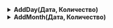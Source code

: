 <details><summary><b>AddDay(Дата, Количество)</b></summary><br><ul><li>Дата - аргумент типа Дата/Время<br><li>Количество - аргумент целого типа.</ul><br>Функция возвращает значение аргумента Дата, увеличенного на указанное Количество дней. Количество может быть и отрицательным, тогда функция возвратит дату на указанное количество дней раньше указанной даты.</details>

 <details><summary><b>AddMonth(Дата, Количество)</b></summary><br>
<ul>
   <li> Дата - аргумент типа Дата/Время<br>
   <li> Количество - аргумент целого типа.<br>
</ul>
Функция возвращает значение аргумента Дата, увеличенного на указанное Количество месяцев. Количество может быть и отрицательным, тогда функция возвратит дату на указанное количество месяцев раньше указанной даты.<br>

Если указанный день месяца больше, чем последний день получившегося месяца, то функция устанавливает дату на последний день получившегося месяца. <br> </details>
